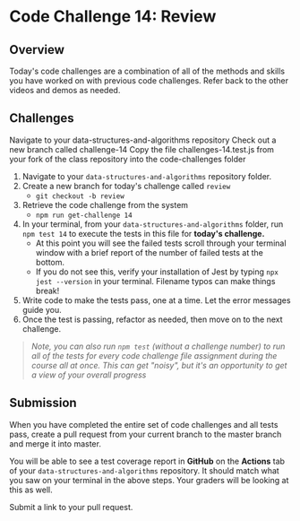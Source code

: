 # Code Challenge 14: Review

## Overview

Today's code challenges are a combination of all of the methods and skills you have worked on with previous code challenges. Refer back to the other videos and demos as needed.

## Challenges

Navigate to your data-structures-and-algorithms repository
Check out a new branch called challenge-14
Copy the file challenges-14.test.js from your fork of the class repository into the code-challenges folder

1. Navigate to your `data-structures-and-algorithms` repository folder.
1. Create a new branch for today's challenge called `review`
   - `git checkout -b review`
1. Retrieve the code challenge from the system
   - `npm run get-challenge 14`
1. In your terminal, from your `data-structures-and-algorithms` folder, run `npm test 14` to execute the tests in this file for **today's challenge.**
   - At this point you will see the failed tests scroll through your terminal window with a brief report of the number of failed tests at the bottom.
   - If you do not see this, verify your installation of Jest by typing `npx jest --version` in your terminal. Filename typos can make things break!
1. Write code to make the tests pass, one at a time. Let the error messages guide you.
1. Once the test is passing, refactor as needed, then move on to the next challenge.

> *Note, you can also run `npm test` (without a challenge number) to run all of the tests for every code challenge file assignment during the course all at once. This can get "noisy", but it's an opportunity to get a view of your overall progress*

## Submission

When you have completed the entire set of code challenges and all tests pass, create a pull request from your current branch to the master branch and merge it into master.

You will be able to see a test coverage report in **GitHub** on the **Actions** tab of your `data-structures-and-algorithms` repository. It should match what you saw on your terminal in the above steps. Your graders will be looking at this as well.

Submit a link to your pull request.
